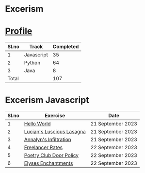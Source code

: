 # Excerism

# [Profile](https://exercism.org/profiles/BijoMathewJose)
| Sl.no | Track     |  Completed |
| ----- | -----     | --------   |
| 1     | Javascript| 35          |
| 2     | Python    | 64         |
| 3     | Java      | 8           |   
| Total |           | 107         |  

# Excerism Javascript
| Sl.no | Exercise | Date | 
|---|---|---|
| 1     |  [Hello World](https://github.com/bijomathewjose/Exercism/tree/main/javascript/hello-world)  | 21 September 2023|
| 2     |[Lucian's Luscious Lasagna](https://github.com/bijomathewjose/Exercism/tree/main/javascript/lasagna)| 21 September 2023|
| 3 | [Annalyn's Infiltration](https://github.com/bijomathewjose/Exercism/tree/main/javascript/annalyns-infiltration) | 21 September 2023 |
| 4 | [Freelancer Rates](https://github.com/bijomathewjose/Exercism/tree/main/javascript/freelancer-rates) | 22 September 2023 | 
| 5 | [Poetry Club Door Policy](https://github.com/bijomathewjose/Exercism/tree/main/javascript/poetry-club-door-policy) | 22 September 2023 |
| 6 | [Elyses Enchantments](https://github.com/bijomathewjose/Exercism/tree/main/javascript/elyses-enchantments) | 22 September 2023 |  

